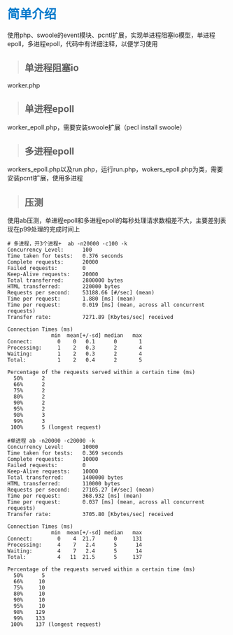 # <font color=#007ACC> 简单介绍</font>

使用php、swoole的event模块、pcntl扩展，实现单进程阻塞io模型，单进程epoll，多进程epoll，代码中有详细注释，以便学习使用

>## 单进程阻塞io

worker.php

>## 单进程epoll

worker_epoll.php，需要安装swoole扩展（pecl install swoole）

>## 多进程epoll

workers_epoll.php以及run.php，运行run.php，wokers_epoll.php为类，需要安装pcntl扩展，使用多进程

>## 压测

使用ab压测，单进程epoll和多进程epoll的每秒处理请求数相差不大，主要差别表现在p99处理的完成时间上

``` shell
# 多进程，开3个进程+  ab -n20000 -c100 -k
Concurrency Level:      100
Time taken for tests:   0.376 seconds
Complete requests:      20000
Failed requests:        0
Keep-Alive requests:    20000
Total transferred:      2800000 bytes
HTML transferred:       220000 bytes
Requests per second:    53188.66 [#/sec] (mean)
Time per request:       1.880 [ms] (mean)
Time per request:       0.019 [ms] (mean, across all concurrent requests)
Transfer rate:          7271.89 [Kbytes/sec] received

Connection Times (ms)
              min  mean[+/-sd] median   max
Connect:        0    0   0.1      0       1
Processing:     1    2   0.3      2       4
Waiting:        1    2   0.3      2       4
Total:          1    2   0.4      2       5

Percentage of the requests served within a certain time (ms)
  50%      2
  66%      2
  75%      2
  80%      2
  90%      2
  95%      2
  98%      3
  99%      3
 100%      5 (longest request)
```

```shell
#单进程 ab -n20000 -c20000 -k
Concurrency Level:      10000
Time taken for tests:   0.369 seconds
Complete requests:      10000
Failed requests:        0
Keep-Alive requests:    10000
Total transferred:      1400000 bytes
HTML transferred:       110000 bytes
Requests per second:    27105.27 [#/sec] (mean)
Time per request:       368.932 [ms] (mean)
Time per request:       0.037 [ms] (mean, across all concurrent requests)
Transfer rate:          3705.80 [Kbytes/sec] received

Connection Times (ms)
              min  mean[+/-sd] median   max
Connect:        0    4  21.7      0     131
Processing:     4    7   2.4      5      14
Waiting:        4    7   2.4      5      14
Total:          4   11  21.5      5     137

Percentage of the requests served within a certain time (ms)
  50%      5
  66%     10
  75%     10
  80%     10
  90%     10
  95%     10
  98%    129
  99%    133
 100%    137 (longest request)

```
